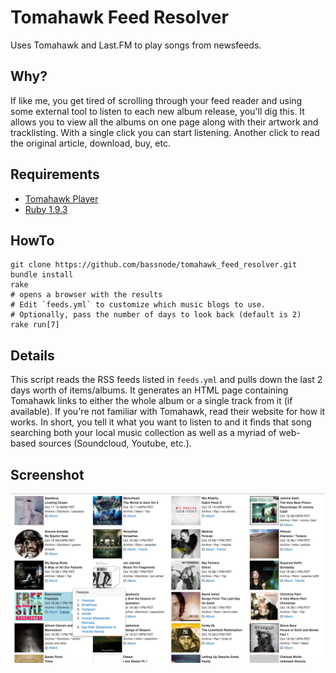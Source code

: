 Tomahawk Feed Resolver
======================
Uses Tomahawk and Last.FM to play songs from newsfeeds.

Why?
----
If like me, you get tired of scrolling through your feed reader and using some external tool to listen to
each new album release, you'll dig this.  It allows you to view all the albums on one page along with their artwork and tracklisting.
With a single click you can start listening.  Another click to read the original article, download, buy, etc.

Requirements
------------
* [Tomahawk Player](http://www.tomahawk-player.org/)
* [Ruby 1.9.3](http://www.ruby-lang.org)

HowTo
------
    git clone https://github.com/bassnode/tomahawk_feed_resolver.git
    bundle install
    rake
    # opens a browser with the results
    # Edit `feeds.yml` to customize which music blogs to use.
    # Optionally, pass the number of days to look back (default is 2)
    rake run[7]

Details
-------
This script reads the RSS feeds listed in `feeds.yml` and pulls down the last 2 days worth of items/albums.
It generates an HTML page containing Tomahawk links to either the whole album or a single track from it (if available).
If you're not familiar with Tomahawk, read their website for how it works.  In short, you tell it what you want to listen to
and it finds that song searching both your local music collection as well as a myriad of web-based sources (Soundcloud, Youtube, etc.).

Screenshot
----------
![Screenshot](/assets/img/screen.png "Screenshot")

